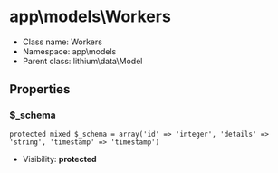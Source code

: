 app\models\Workers
===============






* Class name: Workers
* Namespace: app\models
* Parent class: lithium\data\Model





Properties
----------


### $_schema

    protected mixed $_schema = array('id' => 'integer', 'details' => 'string', 'timestamp' => 'timestamp')





* Visibility: **protected**



